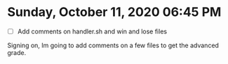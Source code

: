 # Sunday, October 11, 2020 06:45 PM
- [ ] Add comments on handler.sh and win and lose files 

Signing on, Im going to add comments on a few files to get the advanced grade.

